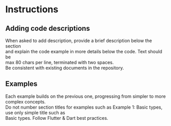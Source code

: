 # Instructions


## Adding code descriptions 

When asked to add description, provide a brief description below the section  
and explain the code example in more details below the code.  Text should be  
max 80 chars per line, terminated with two spaces.  
Be consistent with existing documents in the repository.

## Examples 

Each example builds on the previous one, progressing from simpler to more complex concepts.  
Do not number section titles for examples such as Example 1: Basic types, use only simple title such as  
Basic types. Follow Flutter & Dart best practices.
